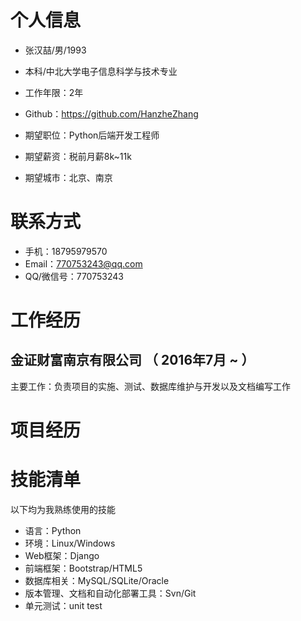 
# 个人信息

 - 张汉喆/男/1993 
 - 本科/中北大学电子信息科学与技术专业
 - 工作年限：2年
 - Github：https://github.com/HanzheZhang

 - 期望职位：Python后端开发工程师
 - 期望薪资：税前月薪8k~11k
 - 期望城市：北京、南京


# 联系方式

- 手机：18795979570
- Email：770753243@qq.com 
- QQ/微信号：770753243


# 工作经历

## 金证财富南京有限公司 （ 2016年7月 ~ ）
主要工作：负责项目的实施、测试、数据库维护与开发以及文档编写工作

# 项目经历

## 
  
  
# 技能清单

以下均为我熟练使用的技能

- 语言：Python
- 环境：Linux/Windows
- Web框架：Django
- 前端框架：Bootstrap/HTML5
- 数据库相关：MySQL/SQLite/Oracle
- 版本管理、文档和自动化部署工具：Svn/Git
- 单元测试：unit test
      